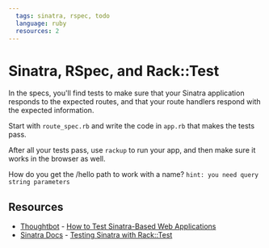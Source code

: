 ```yaml
---
  tags: sinatra, rspec, todo
  language: ruby
  resources: 2
---
```


# Sinatra, RSpec, and Rack::Test

In the specs, you'll find tests to make sure that your Sinatra application responds to the expected routes, and that your route handlers respond with the expected information.

Start with `route_spec.rb` and write the code in `app.rb` that makes the tests pass.

After all your tests pass, use `rackup` to run your app, and then make sure it works in the browser as well.

How do you get the /hello path to work with a name?
`hint: you need query string parameters`

## Resources
* [Thoughtbot](http://robots.thoughtbot.com/) - [How to Test Sinatra-Based Web Applications](http://robots.thoughtbot.com/how-to-test-sinatra-based-web-services)
* [Sinatra Docs](http://www.sinatrarb.com/) - [Testing Sinatra with Rack::Test](http://www.sinatrarb.com/testing.html)
